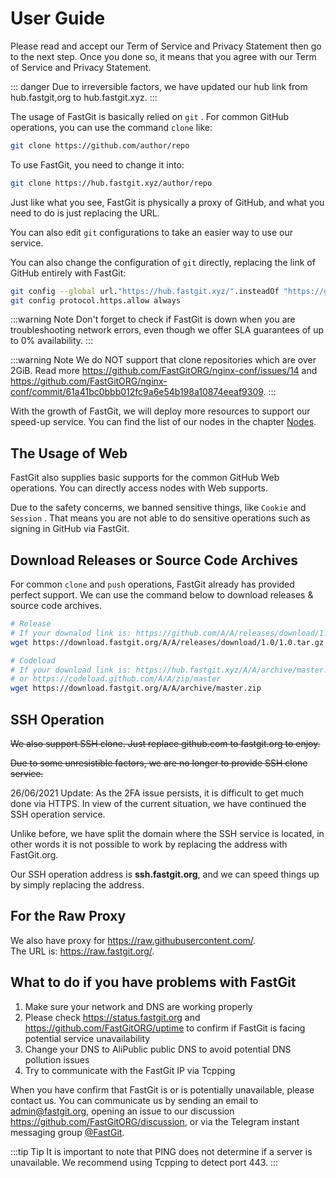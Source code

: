# User Guide

Please read and accept our Term of Service and Privacy Statement then go to the next step. Once you done so, it means that you agree with our Term of Service and Privacy Statement.

::: danger
Due to irreversible factors, we have updated our hub link from hub.fastgit,org to hub.fastgit.xyz.
:::

The usage of FastGit is basically relied on `git` . For common GitHub operations, you can use the command `clone` like:

```bash
git clone https://github.com/author/repo
```

To use FastGit, you need to change it into:

```bash
git clone https://hub.fastgit.xyz/author/repo
```

Just like what you see, FastGit is physically a proxy of GitHub, and what you need to do is just replacing the URL.

You can also edit `git` configurations to take an easier way to use our service.

You can also change the configuration of `git` directly, replacing the link of GitHub entirely with FastGit:

```bash
git config --global url."https://hub.fastgit.xyz/".insteadOf "https://github.com/"
git config protocol.https.allow always
```

:::warning Note
Don't forget to check if FastGit is down when you are troubleshooting network errors, even though we offer SLA guarantees of up to 0% availability.
:::

:::warning Note
We do NOT support that clone repositories which are over 2GiB. Read more <https://github.com/FastGitORG/nginx-conf/issues/14> and <https://github.com/FastGitORG/nginx-conf/commit/61a41bc0bbb012fc9a6e54b198a10874eeaf9309>.
:::

With the growth of FastGit, we will deploy more resources to support our speed-up service. You can find the list of our nodes in the chapter [Nodes](../en-gb/node.html).

## The Usage of Web

FastGit also supplies basic supports for the common GitHub Web operations. You can directly access nodes with Web supports.

Due to the safety concerns, we banned sensitive things, like `Cookie` and `Session` . That means you are not able to do sensitive operations such as signing in GitHub via FastGit.

## Download Releases or Source Code Archives

For common `clone` and `push` operations, FastGit already has provided perfect support. We can use the command below to download releases & source code archives.

```bash
# Release
# If your downalod link is: https://github.com/A/A/releases/download/1.0/1.0.tar.gz , then you use:
wget https://download.fastgit.org/A/A/releases/download/1.0/1.0.tar.gz

# Codeload
# If your download link is: https://hub.fastgit.xyz/A/A/archive/master.zip
# or https://codeload.github.com/A/A/zip/master
wget https://download.fastgit.org/A/A/archive/master.zip
```

## SSH Operation

~~We also support SSH clone. Just replace github.com to fastgit.org to enjoy.~~

~~Due to some unresistible factors, we are no longer to provide SSH clone service.~~

26/06/2021 Update: As the 2FA issue persists, it is difficult to get much done via HTTPS. In view of the current situation, we have continued the SSH operation service.

Unlike before, we have split the domain where the SSH service is located, in other words it is not possible to work by replacing the address with FastGit.org.

Our SSH operation address is **ssh.fastgit.org**, and we can speed things up by simply replacing the address.

## For the Raw Proxy

We also have proxy for <https://raw.githubusercontent.com/>.  
The URL is: <https://raw.fastgit.org/>.

## What to do if you have problems with FastGit

1. Make sure your network and DNS are working properly
2. Please check <https://status.fastgit.org> and <https://github.com/FastGitORG/uptime> to confirm if FastGit is facing potential service unavailability
3. Change your DNS to AliPublic public DNS to avoid potential DNS pollution issues
4. Try to communicate with the FastGit IP via Tcpping

When you have confirm that FastGit is or is potentially unavailable, please contact us.
You can communicate us by sending an email to [admin@fastgit.org](mailto:admin@fastgit.org), opening an issue to our discussion <https://github.com/FastGitORG/discussion>, or via the Telegram instant messaging group [@FastGit](https://t.me/fastgit).

:::tip Tip
It is important to note that PING does not determine if a server is unavailable. We recommend using Tcpping to detect port 443.
:::
